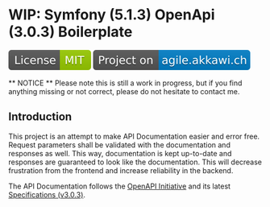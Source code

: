 # WIP: Symfony (5.1.3) OpenApi (3.0.3) Boilerplate
[![Badge: MIT License](public/assets/images/mit-license-badge.svg)](LICENSE)
[![Badge: agile.akkawi.ch](public/assets/images/agile-akkawi-ch-badge.svg)](https://agile.akkawi.ch/bp/5ec0b57a1ee7f)

** NOTICE ** Please note this is still a work in progress, but if you find anything missing or not correct, please do
 not hesitate to contact me.
 
## Introduction ##

This project is an attempt to make API Documentation easier and error free. Request parameters shall be validated
 with the documentation and responses as well. This way, documentation is kept up-to-date and responses are
 guaranteed to look like the documentation. This will decrease frustration from the frontend and increase
 reliability in the backend.
 
The API Documentation follows the [OpenAPI Initiative](https://www.openapis.org/) and its latest [Specifications
 (v3.0.3)](http://spec.openapis.org/oas/v3.0.3).